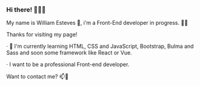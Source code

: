 ### Hi there! 👋👋👋

My name is William Esteves :bearded_person:, i'm a Front-End developer in progress.  :man_technologist:

Thanks for visiting my page! 

· 🌱 I'm currently learning HTML, CSS and JavaScript, Bootstrap, Bulma and Sass and soon some        framework like React or Vue.

<a href="https://media1.giphy.com/media/RbDKaczqWovIugyJmW/giphy.gif?cid=ecf05e478k0v8yt4sys7xr50pvt6nhva1wvw91ufsszbss5w&rid=giphy.gif&ct=g"></a>

· I want to be a professional Front-end developer.

Want to contact me? 📫💬

